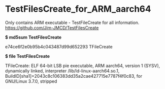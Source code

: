 # TestFilesCreate_for_ARM_aarch64
Only contains ARM executable - TestFileCreate for all information.
https://github.com/Jim-JMCD/TestFilesCreate

__$ md5sum TestFilesCreate__

e74ce6f2e0b95b4c043487d99d652293  TFileCreate

__$ file TestFilesCreate__

TFileCreate: ELF 64-bit LSB pie executable, ARM aarch64, version 1 (SYSV), dynamically linked, interpreter /lib/ld-linux-aarch64.so.1, BuildID[sha1]=2043c8c106383dd35a2cae427715e7787f4f0c83, for GNU/Linux 3.7.0, stripped
